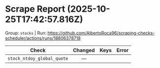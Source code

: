 # Scrape Report (2025-10-25T17:42:57.816Z)

Group: `stocks`  |  Run: https://github.com/AlbertoRoca96/scraping-checks-scheduler/actions/runs/18806378718

| Check | Changed | Keys | Error |
|---|:---:|:--|:--|
| `stock_ntdoy_global_quote` | — |  |  |
